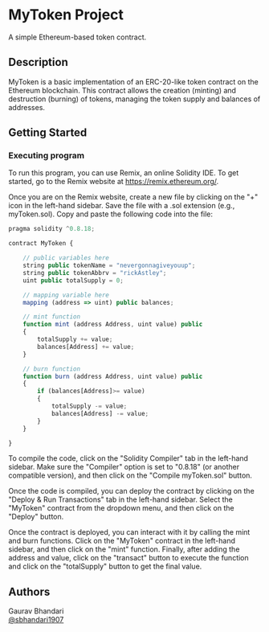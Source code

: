 # MyToken Project

A simple Ethereum-based token contract.

## Description

MyToken is a basic implementation of an ERC-20-like token contract on the Ethereum blockchain. This contract allows the creation (minting) and destruction (burning) of tokens, managing the token supply and balances of addresses.

## Getting Started

### Executing program

To run this program, you can use Remix, an online Solidity IDE. To get started, go to the Remix website at https://remix.ethereum.org/.

Once you are on the Remix website, create a new file by clicking on the "+" icon in the left-hand sidebar. Save the file with a .sol extension (e.g., myToken.sol). Copy and paste the following code into the file:

```javascript
pragma solidity ^0.8.18;

contract MyToken {

    // public variables here
    string public tokenName = "nevergonnagiveyouup";
    string public tokenAbbrv = "rickAstley";
    uint public totalSupply = 0;

    // mapping variable here
    mapping (address => uint) public balances; 

    // mint function
    function mint (address Address, uint value) public 
    {
        totalSupply += value;
        balances[Address] += value;
    }

    // burn function
    function burn (address Address, uint value) public
    {
        if (balances[Address]>= value)
        {
            totalSupply -= value;
            balances[Address] -= value;
        }
    }

}

```

To compile the code, click on the "Solidity Compiler" tab in the left-hand sidebar. Make sure the "Compiler" option is set to "0.8.18" (or another compatible version), and then click on the "Compile myToken.sol" button.

Once the code is compiled, you can deploy the contract by clicking on the "Deploy & Run Transactions" tab in the left-hand sidebar. Select the "MyToken" contract from the dropdown menu, and then click on the "Deploy" button.

Once the contract is deployed, you can interact with it by calling the mint and burn functions. Click on the "MyToken" contract in the left-hand sidebar, and then click on the "mint" function. Finally, after adding the address and value, click on the "transact" button to execute the function and click on the "totalSupply" button to get the final value.

## Authors

Gaurav Bhandari                                          
[@sbhandari1907](mailto:sbhandari1907@gmail.com)
